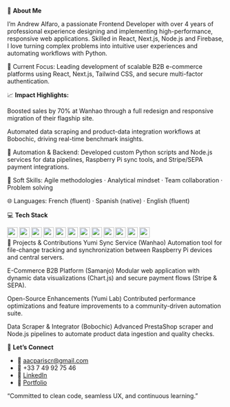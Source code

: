 👋 **About Me**

I’m Andrew Alfaro, a passionate Frontend Developer with over 4 years of professional experience designing and implementing high-performance, responsive web applications. Skilled in React, Next.js, Node.js and Firebase, I love turning complex problems into intuitive user experiences and automating workflows with Python.

🚀 Current Focus: Leading development of scalable B2B e-commerce platforms using React, Next.js, Tailwind CSS, and secure multi-factor authentication.

📈 **Impact Highlights:**

Boosted sales by 70% at Wanhao through a full redesign and responsive migration of their flagship site.

Automated data scraping and product-data integration workflows at Bobochic, driving real-time benchmark insights.

🤖 Automation & Backend: Developed custom Python scripts and Node.js services for data pipelines, Raspberry Pi sync tools, and Stripe/SEPA payment integrations.

🎯 Soft Skills: Agile methodologies · Analytical mindset · Team collaboration · Problem solving

🌐 Languages: French (fluent) · Spanish (native) · English (fluent)


💻 **Tech Stack**  
<div>
  <img src="https://img.shields.io/badge/JavaScript-F7DF1E?logo=javascript&logoColor=black" height="24"/>  
  <img src="https://img.shields.io/badge/React-61DAFB?logo=react&logoColor=black" height="24"/>  
  <img src="https://img.shields.io/badge/Next.js-000000?logo=next.js&logoColor=white" height="24"/>  
  <img src="https://img.shields.io/badge/Node.js-339933?logo=node.js&logoColor=white" height="24"/>  
  <img src="https://img.shields.io/badge/Firebase-FFA611?logo=firebase&logoColor=white" height="24"/>  
  <img src="https://img.shields.io/badge/Python-3776AB?logo=python&logoColor=white" height="24"/>  
  <img src="https://img.shields.io/badge/Express.js-000000?logo=express&logoColor=white" height="24"/>  
  <img src="https://img.shields.io/badge/Tailwind_CSS-38B2AC?logo=tailwind-css&logoColor=white" height="24"/>  
  <img src="https://img.shields.io/badge/Stripe-635BFF?logo=stripe&logoColor=white" height="24"/>  
  <img src="https://img.shields.io/badge/MongoDB-47A248?logo=mongodb&logoColor=white" height="24"/>  
  <img src="https://img.shields.io/badge/GSAP-88ce02?logo=greensock&logoColor=white" height="24"/>  
  <img src="https://img.shields.io/badge/MySQL-4479A1?logo=mysql&logoColor=white" height="24"/>  
</div>
📂 Projects & Contributions
Yumi Sync Service (Wanhao)
Automation tool for file-change tracking and synchronization between Raspberry Pi devices and central servers.

E-Commerce B2B Platform (Samanjo)
Modular web application with dynamic data visualizations (Chart.js) and secure payment flows (Stripe & SEPA).

Open-Source Enhancements (Yumi Lab)
Contributed performance optimizations and feature improvements to a community-driven automation suite.

Data Scraper & Integrator (Bobochic)
Advanced PrestaShop scraper and Node.js pipelines to automate product data ingestion and quality checks.

🤝 **Let’s Connect**  
- 📧 [aacpariscr@gmail.com](mailto:aacpariscr@gmail.com)  
- 📱 +33 7 49 92 75 46  
- 🔗 [LinkedIn](https://www.linkedin.com/in/andrew-jumper/)  
- 🔗 [Portfolio](https://your-portfolio.example.com](https://andrewcr.com/))

“Committed to clean code, seamless UX, and continuous learning.”
